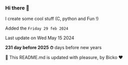 ### Hi there 👋

I create some cool stuff (C, python and Fun !)

Added the `Friday 29 feb 2024`

Last update on Wed May 15 2024

**231 day before 2025 ⏱** days before new years

🤖 This README.md is updated with pleasure, by Bicko ❤️

